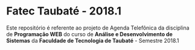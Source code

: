 # Fatec Taubaté - 2018.1

Este repositório é referente ao projeto de Agenda Telefônica da disciplina de **Programação WEB** do curso de **Análise e Desenvolvimento de Sistemas** da **Faculdade de Tecnologia de Taubaté** - Semestre 2018.1
